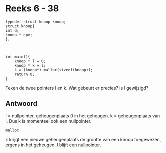 # Reeks 6 - 38

    typedef struct knoop knoop;
    struct knoop{
    int d;
    knoop * opv;
    };

 

    int main(){
        knoop * l = 0;
        knoop * k = l;
        k = (knoop*) malloc(sizeof(knoop));
        return 0;
    }

Teken de twee pointers l en k. Wat gebeurt er precies? Is l gewijzigd?


## Antwoord

l = nullpointer, geheugenplaats 0 in het geheugen. 
k = geheugenplaats van l. Dus k is momenteel ook een nullpointer.

    malloc 

k krijgt een nieuwe geheugenplaats de grootte van een knoop toegewezen, ergens in het geheugen.
l blijft een nullpointer.
